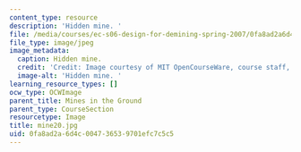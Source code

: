 ```yaml
---
content_type: resource
description: 'Hidden mine. '
file: /media/courses/ec-s06-design-for-demining-spring-2007/0fa8ad2a6d4c004736539701efc7c5c5_mine20.jpg
file_type: image/jpeg
image_metadata:
  caption: Hidden mine.
  credit: 'Credit: Image courtesy of MIT OpenCourseWare, course staff, and students.'
  image-alt: 'Hidden mine. '
learning_resource_types: []
ocw_type: OCWImage
parent_title: Mines in the Ground
parent_type: CourseSection
resourcetype: Image
title: mine20.jpg
uid: 0fa8ad2a-6d4c-0047-3653-9701efc7c5c5
---
```

